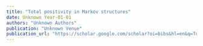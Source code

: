 ```yaml
---
title: "Total positivity in Markov structures"
date: Unknown Year-01-01
authors: "Unknown Authors"
publication: "Unknown Venue"
publication_url: "https://scholar.google.com/scholar?oi=bibs&hl=en&q=Total+positivity+in+Markov+structures"
---
```

